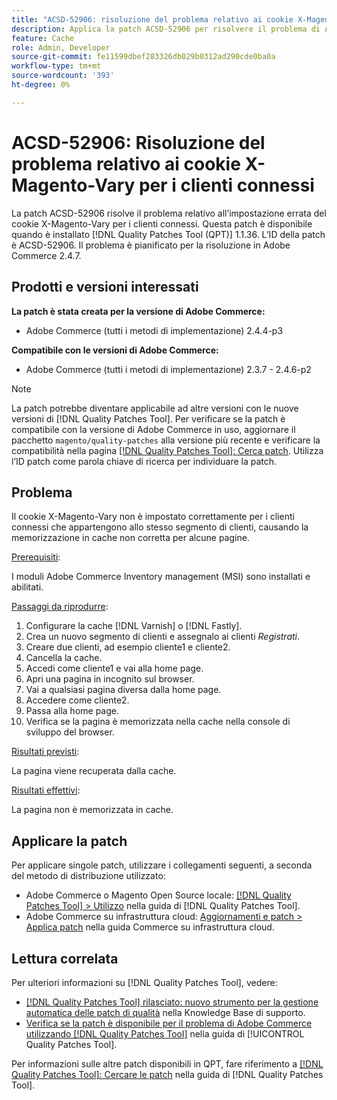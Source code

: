 ```yaml
---
title: "ACSD-52906: risoluzione del problema relativo ai cookie X-Magento-Vary per il caching dei clienti connessi"
description: Applica la patch ACSD-52906 per risolvere il problema di Adobe Commerce, in cui il cookie X-Magento-Vary non è impostato correttamente per i clienti connessi.
feature: Cache
role: Admin, Developer
source-git-commit: fe11599dbef283326db029b0312ad290cde0ba0a
workflow-type: tm+mt
source-wordcount: '393'
ht-degree: 0%

---
```


# ACSD-52906: Risoluzione del problema relativo ai cookie X-Magento-Vary per i clienti connessi

La patch ACSD-52906 risolve il problema relativo all’impostazione errata del cookie X-Magento-Vary per i clienti connessi. Questa patch è disponibile quando è installato [!DNL Quality Patches Tool (QPT)] 1.1.36. L’ID della patch è ACSD-52906. Il problema è pianificato per la risoluzione in Adobe Commerce 2.4.7.

## Prodotti e versioni interessati

**La patch è stata creata per la versione di Adobe Commerce:**

* Adobe Commerce (tutti i metodi di implementazione) 2.4.4-p3

**Compatibile con le versioni di Adobe Commerce:**

* Adobe Commerce (tutti i metodi di implementazione) 2.3.7 - 2.4.6-p2

>[!NOTE]
>
>La patch potrebbe diventare applicabile ad altre versioni con le nuove versioni di [!DNL Quality Patches Tool]. Per verificare se la patch è compatibile con la versione di Adobe Commerce in uso, aggiornare il pacchetto `magento/quality-patches` alla versione più recente e verificare la compatibilità nella pagina [[!DNL Quality Patches Tool]: Cerca patch](https://experienceleague.adobe.com/tools/commerce-quality-patches/index.html). Utilizza l’ID patch come parola chiave di ricerca per individuare la patch.

## Problema

Il cookie X-Magento-Vary non è impostato correttamente per i clienti connessi che appartengono allo stesso segmento di clienti, causando la memorizzazione in cache non corretta per alcune pagine.

<u>Prerequisiti</u>:

I moduli Adobe Commerce Inventory management (MSI) sono installati e abilitati.

<u>Passaggi da riprodurre</u>:

1. Configurare la cache [!DNL Varnish] o [!DNL Fastly].
1. Crea un nuovo segmento di clienti e assegnalo ai clienti *Registrati*.
1. Creare due clienti, ad esempio cliente1 e cliente2.
1. Cancella la cache.
1. Accedi come cliente1 e vai alla home page.
1. Apri una pagina in incognito sul browser.
1. Vai a qualsiasi pagina diversa dalla home page.
1. Accedere come cliente2.
1. Passa alla home page.
1. Verifica se la pagina è memorizzata nella cache nella console di sviluppo del browser.

<u>Risultati previsti</u>:

La pagina viene recuperata dalla cache.

<u>Risultati effettivi</u>:

La pagina non è memorizzata in cache.

## Applicare la patch

Per applicare singole patch, utilizzare i collegamenti seguenti, a seconda del metodo di distribuzione utilizzato:

* Adobe Commerce o Magento Open Source locale: [[!DNL Quality Patches Tool] > Utilizzo](/help/tools/quality-patches-tool/usage.md) nella guida di [!DNL Quality Patches Tool].
* Adobe Commerce su infrastruttura cloud: [Aggiornamenti e patch > Applica patch](https://experienceleague.adobe.com/docs/commerce-cloud-service/user-guide/develop/upgrade/apply-patches.html) nella guida Commerce su infrastruttura cloud.

## Lettura correlata

Per ulteriori informazioni su [!DNL Quality Patches Tool], vedere:

* [[!DNL Quality Patches Tool] rilasciato: nuovo strumento per la gestione automatica delle patch di qualità](https://experienceleague.adobe.com/en/docs/commerce-knowledge-base/kb/announcements/commerce-announcements/magento-quality-patches-released-new-tool-to-self-serve-quality-patches) nella Knowledge Base di supporto.
* [Verifica se la patch è disponibile per il problema di Adobe Commerce utilizzando  [!DNL Quality Patches Tool]](/help/tools/quality-patches-tool/patches-available-in-qpt/check-patch-for-magento-issue-with-magento-quality-patches.md) nella guida di [!UICONTROL Quality Patches Tool].


Per informazioni sulle altre patch disponibili in QPT, fare riferimento a [[!DNL Quality Patches Tool]: Cercare le patch](https://experienceleague.adobe.com/tools/commerce-quality-patches/index.html) nella guida di [!DNL Quality Patches Tool].
